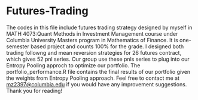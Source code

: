 Futures-Trading
===============
The codes in this file include futures trading strategy designed by myself in MATH 4073:Quant Methods in Investment Management course under Columbia University Masters program in Mathematics of Finance. It is one-semester based project and counts 100% for the grade. 
I designed both trading followng and mean reversion strategies for 26 futures contract, which gives 52 pnl series. Our group use these pnls series to plug into our Entropy Pooling approch to optimize our portfolio.
The portfolio_performance.R file contains the final results of our portfolio given the weights from Entropy Pooling approach.
Feel free to contact me at mz2397@columbia.edu if you would have any improvement suggestions. Thank you for reading!
